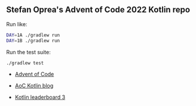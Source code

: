 ## Stefan Oprea's Advent of Code 2022 Kotlin repo

Run like:
```bash
DAY=1A ./gradlew run 
DAY=1B ./gradlew run
```

Run the test suite:
```bash
./gradlew test
```

 - [Advent of Code](https://adventofcode.com/)

 - [AoC Kotlin blog](https://blog.jetbrains.com/kotlin/2022/11/advent-of-code-2022-in-kotlin)

 - [Kotlin leaderboard 3](https://adventofcode.com/2022/leaderboard/private/view/2076885)